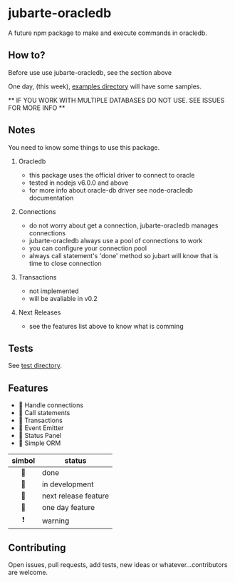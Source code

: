 # jubarte-oracledb
A future npm package to make and execute commands in oracledb.

## How to?
Before use use jubarte-oracledb, see the section above

One day, (this week), [examples directory](examples) will have some samples. 

** IF YOU WORK WITH MULTIPLE DATABASES DO NOT USE. SEE ISSUES FOR MORE INFO **

## Notes
You need to know some things to use this package.

1. Oracledb
   * this package uses the official driver to connect to oracle
   * tested in nodejs v6.0.0 and above 
   * for more info about oracle-db driver see node-oracledb documentation

2. Connections
    * do not worry about get a connection, jubarte-oracledb manages connections
    * jubarte-oracledb always use a pool of connections to work
    * you can configure your connection pool
    * always call statement's 'done' method so jubart will know that is time to close connection

3. Transactions
    * not implemented
    * will be avaliable in v0.2

3. Next Releases
    * see the features list above to know what is comming

## Tests
See [test directory](test/).

## Features

- :small_orange_diamond: Handle connections
- :small_orange_diamond: Call statements
- :small_red_triangle: Transactions
- :small_red_triangle_down: Event Emitter
- :small_red_triangle_down: Status Panel
- :small_red_triangle_down: Simple ORM

| simbol | status |
|:---:|---|
| :small_blue_diamond: | done |
| :small_orange_diamond: | in development |
| :small_red_triangle: | next release feature |
| :small_red_triangle_down: | one day feature |
| :heavy_exclamation_mark: | warning |

## Contributing
Open issues, pull requests, add tests, new ideas or whatever...contributors are welcome.

